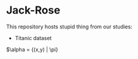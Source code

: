 # Jack-Rose

This repository hosts stupid thing from our studies:

- Titanic dataset

$\alpha = \{(x,y) | \pi\}
